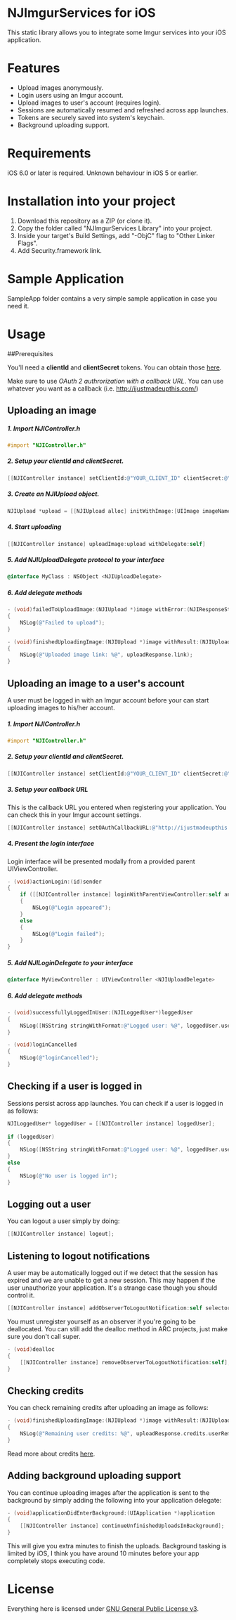# NJImgurServices for iOS

This static library allows you to integrate some Imgur services into your iOS application.

# Features

- Upload images anonymously.
- Login users using an Imgur account.
- Upload images to user's account (requires login).
- Sessions are automatically resumed and refreshed across app launches.
- Tokens are securely saved into system's keychain.
- Background uploading support.

# Requirements

iOS 6.0 or later is required.
Unknown behaviour in iOS 5 or earlier.

# Installation into your project

1. Download this repository as a ZIP (or clone it).
2. Copy the folder called "NJImgurServices Library" into your project.
3. Inside your target's Build Settings, add "-ObjC" flag to "Other Linker Flags".
4. Add Security.framework link.

# Sample Application

SampleApp folder contains a very simple sample application in case you need it.

# Usage

##Prerequisites

You'll need a **clientId** and **clientSecret** tokens. You can obtain those [here](https://api.imgur.com/oauth2/addclient). 

Make sure to use *OAuth 2 authrorization with a callback URL*. You can use whatever you want as a callback (i.e. http://ijustmadeupthis.com/)

## Uploading an image

##### 1. Import NJIController.h

```objective-c
#import "NJIController.h"
```

##### 2. Setup your clientId and clientSecret.

```objective-c
[[NJIController instance] setClientId:@"YOUR_CLIENT_ID" clientSecret:@"YOUR_CLIENT_SECRET"];
```

##### 3. Create an NJIUpload object.

```objective-c
NJIUpload *upload = [[NJIUpload alloc] initWithImage:[UIImage imageNamed:@"imageToUpload.png"]];
```

##### 4. Start uploading

```objective-c
[[NJIController instance] uploadImage:upload withDelegate:self]
```

##### 5. Add NJIUploadDelegate protocol to your interface

```objective-c
@interface MyClass : NSObject <NJIUploadDelegate>
```

##### 6. Add delegate methods

```objective-c
- (void)failedToUploadImage:(NJIUpload *)image withError:(NJIResponseStatus)error
{
    NSLog(@"Failed to upload");
}

- (void)finishedUploadingImage:(NJIUpload *)image withResult:(NJIUploadImageResponse *)uploadResponse
{
    NSLog(@"Uploaded image link: %@", uploadResponse.link);
}
```

## Uploading an image to a user's account

A user must be logged in with an Imgur account before your can start uploading images to his/her account.

##### 1. Import NJIController.h

```objective-c
#import "NJIController.h"
```

##### 2. Setup your clientId and clientSecret.

```objective-c
[[NJIController instance] setClientId:@"YOUR_CLIENT_ID" clientSecret:@"YOUR_CLIENT_SECRET"];
```

##### 3. Setup your callback URL

This is the callback URL you entered when registering your application. You can check this in your Imgur account settings.

```objective-c
[[NJIController instance] setOAuthCallbackURL:@"http://ijustmadeupthis.com/"];
```

##### 4. Present the login interface

Login interface will be presented modally from a provided parent UIViewController.

```objective-c
- (void)actionLogin:(id)sender
{
    if ([[NJIController instance] loginWithParentViewController:self andDelegate:self])
    {
        NSLog(@"Login appeared");
    }
    else
    {
        NSLog(@"Login failed");
    }
}
```

##### 5. Add NJILoginDelegate to your interface

```objective-c
@interface MyViewController : UIViewController <NJIUploadDelegate>
```

##### 6. Add delegate methods

```objective-c
- (void)successfullyLoggedInUser:(NJILoggedUser*)loggedUser
{
    NSLog([NSString stringWithFormat:@"Logged user: %@", loggedUser.username]);
}

- (void)loginCancelled
{
    NSLog(@"loginCancelled");
}

```

## Checking if a user is logged in

Sessions persist across app launches. You can check if a user is logged in as follows:

```objective-c
NJILoggedUser* loggedUser = [[NJIController instance] loggedUser];
    
if (loggedUser)
{
    NSLog([NSString stringWithFormat:@"Logged user: %@", loggedUser.username]);
}
else
{
    NSLog(@"No user is logged in");
}
```

## Logging out a user

You can logout a user simply by doing:

```objective-c
[[NJIController instance] logout];
```

## Listening to logout notifications

A user may be automatically logged out if we detect that the session has expired and we are unable to get a new session. This may happen if the user unauthorize your application. It's a strange case though you should control it.

```objective-c
[[NJIController instance] addObserverToLogoutNotification:self selector:@selector(logoutNotification)];
```

You must unregister yourself as an observer if you're going to be deallocated. You can still add the dealloc method in ARC projects, just make sure you don't call super.

```objective-c
- (void)dealloc
{
    [[NJIController instance] removeObserverToLogoutNotification:self];
}
```

## Checking credits

You can check remaining credits after uploading an image as follows:

```objective-c
- (void)finishedUploadingImage:(NJIUpload *)image withResult:(NJIUploadImageResponse *)uploadResponse
{
    NSLog(@"Remaining user credits: %@", uploadResponse.credits.userRemaining);
}

```

Read more about credits [here](http://api.imgur.com/#limits).

## Adding background uploading support

You can continue uploading images after the application is sent to the background by simply adding the following into your application delegate:

```objective-c
- (void)applicationDidEnterBackground:(UIApplication *)application
{
    [[NJIController instance] continueUnfinishedUploadsInBackground];
}
```

This will give you extra minutes to finish the uploads. Background tasking is limited by iOS, I think you have around 10 minutes before your app completely stops executing code.

# License

Everything here is licensed under [GNU General Public License v3](http://www.gnu.org/licenses/gpl-3.0.html).
